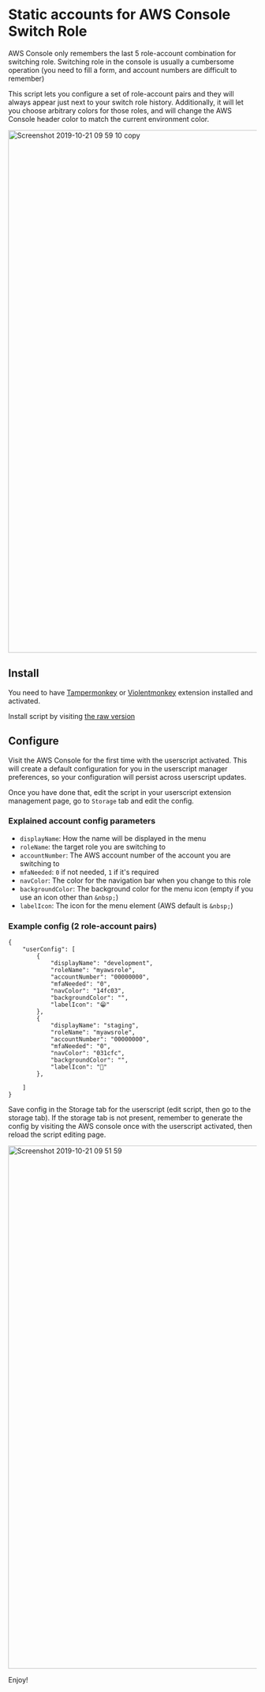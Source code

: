 # Static accounts for AWS Console Switch Role

AWS Console only remembers the last 5 role-account combination for switching role. Switching role in the console is usually a cumbersome operation (you need to fill a form, and account numbers are difficult to remember)

This script lets you configure a set of role-account pairs and they will always appear just next to your switch role history. Additionally, it will let you choose arbitrary colors for those roles, and will change the AWS Console header color to match the current environment color.

<img width="1057" alt="Screenshot 2019-10-21 09 59 10 copy" src="https://user-images.githubusercontent.com/15752/67187264-1ca54200-f3ea-11e9-9253-71a81ac34743.png">


## Install

You need to have [Tampermonkey](https://www.tampermonkey.net) or [Violentmonkey](https://violentmonkey.github.io) extension installed and activated.

Install script by visiting [the raw version](https://github.com/gonzalosr/static-account-switch-aws/raw/master/static-account-switch-aws.user.js)

## Configure

Visit the AWS Console for the first time with the userscript activated. This will create a default configuration for you in the userscript manager preferences, so your configuration will persist across userscript updates.

Once you have done that, edit the script in your userscript extension management page, go to `Storage` tab and edit the config.

### Explained account config parameters

- `displayName`: How the name will be displayed in the menu
- `roleName`: the target role you are switching to
- `accountNumber`: The AWS account number of the account you are switching to
- `mfaNeeded`: `0` if not needed, `1` if it's required
- `navColor`: The color for the navigation bar when you change to this role
- `backgroundColor`: The background color for the menu icon (empty if you use an icon other than `&nbsp;`)
- `labelIcon`: The icon for the menu element (AWS default is `&nbsp;`)


### Example config (2 role-account pairs)

```
{
    "userConfig": [
        {
            "displayName": "development",
            "roleName": "myawsrole",
            "accountNumber": "00000000",
            "mfaNeeded": "0",
            "navColor": "14fc03",
            "backgroundColor": "",
            "labelIcon": "😁"
        },
        {
            "displayName": "staging",
            "roleName": "myawsrole",
            "accountNumber": "00000000",
            "mfaNeeded": "0",
            "navColor": "031cfc",
            "backgroundColor": "",
            "labelIcon": "🚀"
        },

    ]
}
```

Save config in the Storage tab for the userscript (edit script, then go to the storage tab). If the storage tab is not present, remember to generate the config by visiting the AWS console once with the userscript activated, then reload the script editing page.

<img width="1058" alt="Screenshot 2019-10-21 09 51 59" src="https://user-images.githubusercontent.com/15752/67186763-09de3d80-f3e9-11e9-9ac7-8f21bba5ee0f.png">


Enjoy!
